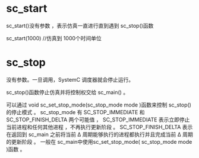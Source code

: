# sc_start

sc_start()没有参数 ，表示仿真一直进行直到遇到 sc_stop()函数

sc_start(1000) //仿真到 1000个时间单位

# sc_stop 
没有参数。一旦调用，SystemC 调度器就会停止运行。

sc_stop()函数停止仿真并将控制权交给 sc_main() 。

可以通过 void sc_set_stop_mode(sc_stop_mode mode )函数来控制 sc_stop()的停止模式 。 sc_stop_mode 有 SC_STOP_IMMEDIATE 和 SC_STOP_FINISH_DELTA 两个可能值 ，
SC_STOP_IMMEDIATE 表示立即停止当前进程和任何其他进程 ，不再执行更新阶段 。 SC_STOP_FINISH_DELTA 表示在返回到 sc_main 之前将当前 Δ 周期能够执行的进程都执行并且完成当前 Δ 周期的更新阶段 。
 一般在 sc_main中使用sc_set_stop_mode( sc_stop_mode mode )函数 。